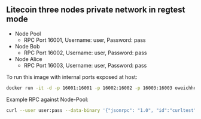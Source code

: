 Litecoin three nodes private network in regtest mode
---------------------------------------------------

- Node Pool
  - RPC Port 16001, Username: user, Password: pass
- Node Bob
  - RPC Port 16002, Username: user, Password: pass
- Node Alice
  - RPC Port 16003, Username: user, Password: pass

To run this image with internal ports exposed at host:

```bash
docker run -it -d -p 16001:16001 -p 16002:16002 -p 16003:16003 oweichhold/litecoin-private-testnet
```

Example RPC against Node-Pool:

```bash
curl --user user:pass --data-binary '{"jsonrpc": "1.0", "id":"curltest", "method": "getinfo", "params": [] }' -H 'content-type: application/json;' http://127.0.0.1:16001/
```
